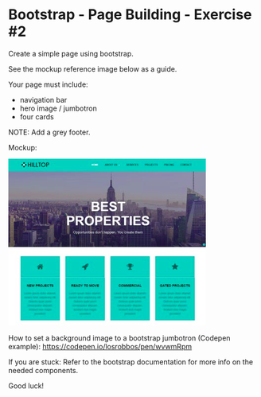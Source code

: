 # Bootstrap - Page Building - Exercise #2

Create a simple page using bootstrap.

See the mockup reference image below as a guide.

Your page must include:

- navigation bar
- hero image / jumbotron
- four cards

NOTE: Add a grey footer.

Mockup:

![Mockup](mockup.png)

How to set a background image to a bootstrap jumbotron (Codepen example):
<https://codepen.io/losrobbos/pen/wvwmRpm>

If you are stuck:
Refer to the bootstrap documentation for more info on the needed components.

Good luck!
